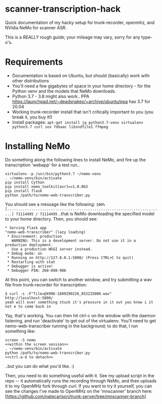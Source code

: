 # scanner-transcription-hack
Quick documentation of my hacky setup for trunk-recorder, openmhz, and NVidia NeMo for scanner ASR.

This is a _REALLY_ rough guide; your mileage may vary, sorry for any type-o's.

# Requirements

* Documentation is based on Ubuntu, but should (basically) work with other distributions
* You'll need a few gigabytes of space in your home directory - for the Python venv and the models that NeMo downloads.
* Python 3.7 - 3.8 might also work.. PPA https://launchpad.net/~deadsnakes/+archive/ubuntu/ppa has 3.7 for 20.04
* Working trunk-recorder install that isn't critically important to you (you break it, you buy it!)
* Install packages: `apt-get install jq python3.7-venv virtualenv python3.7 curl sox fdkaac libsndfile1 ffmpeg`

# Installing NeMo

Do something along the following lines to install NeMo, and fire up the transcription 'webapp' for a test run..
```
virtualenv -p /usr/bin/python3.7 ~/nemo-venv
. ~/nemo-venv/bin/activate
pip install Cython
pip install nemo_toolkit[asr]==1.0.0b3
pip install flask
python /path/to/nemo-web-transcriber.py
```

You should see a message like the following:
`100% [........................................................................] 71114495 / 71114495`
..that is NeMo downloading the specified model to your home directory. Then, you should see:
```
* Serving Flask app
"nemo-web-transcriber" (lazy loading)
 * Environment: production
   WARNING: This is a development server. Do not use it in a production deployment.
   Use a production WSGI server instead.
 * Debug mode: on
 * Running on http://127.0.0.1:5000/ (Press CTRL+C to quit)
 * Restarting with stat
 * Debugger is active!
 * Debugger PIN: 268-098-986
```

At this point, you can switch to another window, and try submitting a wav file from trunk-recorder for transcription:
```
$ curl -s -F"file=@4996-1609290226_853225000.wav" http://localhost:5000/
yeah will ever something stuck it's pressure in it out you know i it not e to come back in
```

Yay, that's working. You can then hit ctrl-c on the window with the daemon listening, and run 'deactivate' to get out of the virtualenv. You'll need to get nemo-web-transcriber running in the background; to do that, I run something like:
```
screen -S nemo
<<within the screen session>>
. ~/nemo-venv/bin/activate
python /path/to/nemo-web-transcriber.py
<<ctrl-a-d to detach>>
```
..but you can do what you'd like.  :)

Then, you need to do something useful with it. See my upload script in the repo -- it automatically runs the recording through NeMo, and then uploads it to my OpenMHz fork through curl. If you want to try it yourself, you can see the changes I've made to OpenMHz on the 'mnscanner' branch here:
[https://github.com/natecarlson/trunk-server/tree/mnscanner-branch]

